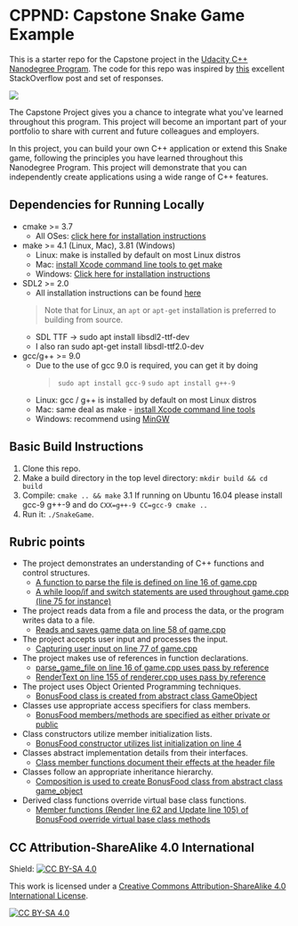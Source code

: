 # CPPND: Capstone Snake Game Example

This is a starter repo for the Capstone project in the [Udacity C++ Nanodegree Program](https://www.udacity.com/course/c-plus-plus-nanodegree--nd213). The code for this repo was inspired by [this](https://codereview.stackexchange.com/questions/212296/snake-game-in-c-with-sdl) excellent StackOverflow post and set of responses.

<img src="snake_game.gif"/>

The Capstone Project gives you a chance to integrate what you've learned throughout this program. This project will become an important part of your portfolio to share with current and future colleagues and employers.

In this project, you can build your own C++ application or extend this Snake game, following the principles you have learned throughout this Nanodegree Program. This project will demonstrate that you can independently create applications using a wide range of C++ features.

## Dependencies for Running Locally
* cmake >= 3.7
  * All OSes: [click here for installation instructions](https://cmake.org/install/)
* make >= 4.1 (Linux, Mac), 3.81 (Windows)
  * Linux: make is installed by default on most Linux distros
  * Mac: [install Xcode command line tools to get make](https://developer.apple.com/xcode/features/)
  * Windows: [Click here for installation instructions](http://gnuwin32.sourceforge.net/packages/make.htm)
* SDL2 >= 2.0
  * All installation instructions can be found [here](https://wiki.libsdl.org/Installation)
  >Note that for Linux, an `apt` or `apt-get` installation is preferred to building from source.
  * SDL TTF -> sudo apt install libsdl2-ttf-dev
  * I also ran sudo apt-get install libsdl-ttf2.0-dev
* gcc/g++ >= 9.0
  * Due to the use of <filesystem> gcc 9.0 is required, you can get it by doing
    > `sudo apt install gcc-9`
    > `sudo apt install g++-9`
  * Linux: gcc / g++ is installed by default on most Linux distros
  * Mac: same deal as make - [install Xcode command line tools](https://developer.apple.com/xcode/features/)
  * Windows: recommend using [MinGW](http://www.mingw.org/)

## Basic Build Instructions

1. Clone this repo.
2. Make a build directory in the top level directory: `mkdir build && cd build`
3. Compile: `cmake .. && make`
3.1 If running on Ubuntu 16.04 please install gcc-9 g++-9 and do `CXX=g++-9 CC=gcc-9 cmake ..`
4. Run it: `./SnakeGame`.

## Rubric points
* The project demonstrates an understanding of C++ functions and control structures.
    * [A function to parse the file is defined on line 16 of game.cpp](src/game.cpp)
    * [A while loop/if and switch statements are used throughout game.cpp (line 75 for instance)](src/game.cpp)
* The project reads data from a file and process the data, or the program writes data to a file.
    * [Reads and saves game data on line 58 of game.cpp](src/game.cpp)
* The project accepts user input and processes the input.
    * [Capturing user input on line 77 of game.cpp](src/game.cpp)
* The project makes use of references in function declarations.
    * [parse\_game\_file on line 16 of game.cpp uses pass by reference](src/game.cpp)
    * [RenderText on line 155 of renderer.cpp uses pass by reference](src/renderer.cpp)
* The project uses Object Oriented Programming techniques.
    * [BonusFood class is created from abstract class GameObject](src/bonus_food.h)
* Classes use appropriate access specifiers for class members.
    * [BonusFood members/methods are specified as either private or public](src/bonus_food.h)
* Class constructors utilize member initialization lists.
    * [BonusFood constructor utilizes list initialization on line 4](src/bonus_food.cpp)
* Classes abstract implementation details from their interfaces.
    * [Class member functions document their effects at the header file](src/bonus_food.h)
* Classes follow an appropriate inheritance hierarchy.
    * [Composition is used to create BonusFood class from abstract class game\_object](src/game_object.h)
* Derived class functions override virtual base class functions.
    * [Member functions (Render line 62 and Update line 105) of BonusFood override virtual base class methods](src/bonus_food.h)

## CC Attribution-ShareAlike 4.0 International


Shield: [![CC BY-SA 4.0][cc-by-sa-shield]][cc-by-sa]

This work is licensed under a
[Creative Commons Attribution-ShareAlike 4.0 International License][cc-by-sa].

[![CC BY-SA 4.0][cc-by-sa-image]][cc-by-sa]

[cc-by-sa]: http://creativecommons.org/licenses/by-sa/4.0/
[cc-by-sa-image]: https://licensebuttons.net/l/by-sa/4.0/88x31.png
[cc-by-sa-shield]: https://img.shields.io/badge/License-CC%20BY--SA%204.0-lightgrey.svg
